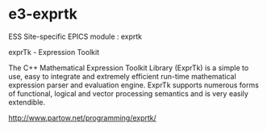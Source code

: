 
e3-exprtk  
======
ESS Site-specific EPICS module : exprtk

exprTk - Expression Toolkit

The C++ Mathematical Expression Toolkit Library (ExprTk) is a simple to use, easy to integrate and extremely efficient run-time mathematical expression parser and evaluation engine. ExprTk supports numerous forms of functional, logical and vector processing semantics and is very easily extendible.

http://www.partow.net/programming/exprtk/

